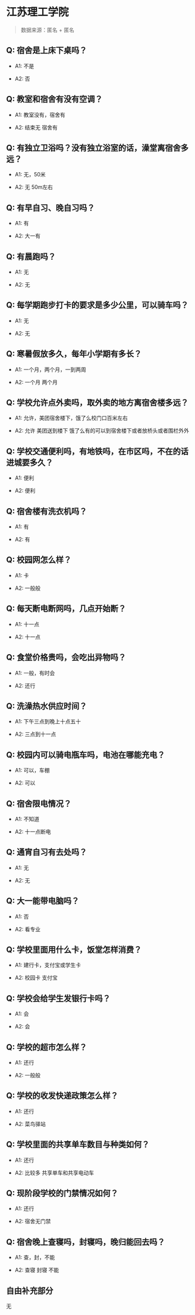 # 江苏理工学院

> 数据来源：匿名 + 匿名

## Q: 宿舍是上床下桌吗？

- A1: 不是

- A2: 否

## Q: 教室和宿舍有没有空调？

- A1: 教室没有，宿舍有

- A2: 结束无 宿舍有

## Q: 有独立卫浴吗？没有独立浴室的话，澡堂离宿舍多远？

- A1: 无，50米

- A2: 无 50m左右

## Q: 有早自习、晚自习吗？

- A1: 有

- A2: 大一有

## Q: 有晨跑吗？

- A1: 无

- A2: 无

## Q: 每学期跑步打卡的要求是多少公里，可以骑车吗？

- A1: 无

- A2: 无

## Q: 寒暑假放多久，每年小学期有多长？

- A1: 一个月，两个月，一到两周

- A2: 一个月 两个月

## Q: 学校允许点外卖吗，取外卖的地方离宿舍楼多远？

- A1: 允许，美团宿舍楼下，饿了么校门口百米左右

- A2: 允许 美团送到楼下 饿了么有的可以到宿舍楼下或者放桥头或者围栏外外

## Q: 学校交通便利吗，有地铁吗，在市区吗，不在的话进城要多久？

- A1: 便利

- A2: 便利

## Q: 宿舍楼有洗衣机吗？

- A1: 有

- A2: 有

## Q: 校园网怎么样？

- A1: 卡

- A2: 一般般

## Q: 每天断电断网吗，几点开始断？

- A1: 十一点

- A2: 十一点

## Q: 食堂价格贵吗，会吃出异物吗？

- A1: 一般，有时会

- A2: 还行

## Q: 洗澡热水供应时间？

- A1: 下午三点到晚上十点五十

- A2: 三点到十一点

## Q: 校园内可以骑电瓶车吗，电池在哪能充电？

- A1: 可以，车棚

- A2: 可以

## Q: 宿舍限电情况？

- A1: 不知道

- A2: 十一点断电

## Q: 通宵自习有去处吗？

- A1: 无

- A2: 无

## Q: 大一能带电脑吗？

- A1: 否

- A2: 看专业

## Q: 学校里面用什么卡，饭堂怎样消费？

- A1: 建行卡，支付宝或学生卡

- A2: 校园卡 支付宝

## Q: 学校会给学生发银行卡吗？

- A1: 会

- A2: 会

## Q: 学校的超市怎么样？

- A1: 还行

- A2: 一般般

## Q: 学校的收发快递政策怎么样？

- A1: 还行

- A2: 菜鸟驿站

## Q: 学校里面的共享单车数目与种类如何？

- A1: 还行

- A2: 比较多 共享单车和共享电动车

## Q: 现阶段学校的门禁情况如何？

- A1: 还行

- A2: 宿舍无门禁

## Q: 宿舍晚上查寝吗，封寝吗，晚归能回去吗？

- A1: 查，封，不能

- A2: 查寝 封寝 不能

## 自由补充部分

无